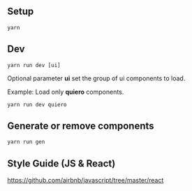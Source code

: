 ## Setup
`yarn`

## Dev
`yarn run dev [ui]`

Optional parameter **ui** set the group of ui components to load.

Example: Load only **quiero** components.

`yarn run dev quiero`


## Generate or remove components
`yarn run gen`

## Style Guide (JS & React)
https://github.com/airbnb/javascript/tree/master/react
